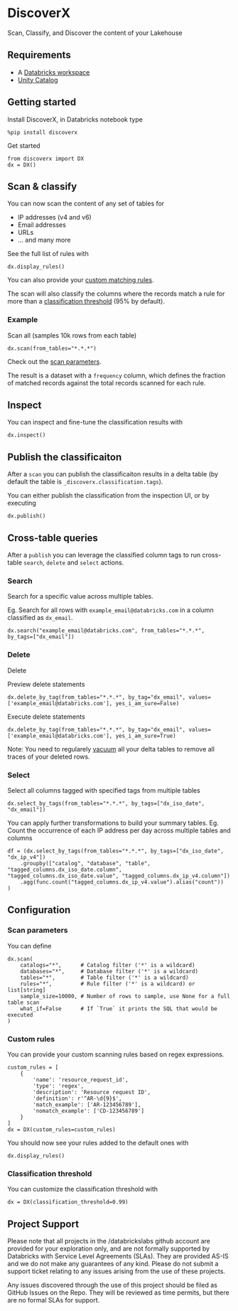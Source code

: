 # DiscoverX

Scan, Classify, and Discover the content of your Lakehouse

## Requirements

* A [Databricks workspace](https://www.databricks.com/try-databricks#account)
* [Unity Catalog](https://www.databricks.com/product/unity-catalog)

## Getting started

Install DiscoverX, in Databricks notebook type

```
%pip install discoverx
```

Get started

```
from discoverx import DX
dx = DX()
```

## Scan & classify

You can now scan the content of any set of tables for
- IP addresses (v4 and v6)
- Email addresses
- URLs
- ... and many more

See the full list of rules with 

```
dx.display_rules()
```

You can also provide your [custom matching rules](#custom-rules).

The scan will also classify the columns where the records match a rule for more than a [classification threshold](#classification-threshold) (95% by default).


### Example

Scan all (samples 10k rows from each table)

```
dx.scan(from_tables="*.*.*")
```

Check out the [scan parameters](#scan-parameters).

The result is a dataset with a `frequency` column, which defines the fraction of matched records against the total records scanned for each rule.

## Inspect

You can inspect and fine-tune the classification results with 

```
dx.inspect()
```


## Publish the classificaiton

After a `scan` you can publish the classificaiton results in a delta table (by default the table is `_discoverx.classification.tags`).

You can either publish the classification from the inspection UI, or by executing

```
dx.publish()
```

## Cross-table queries

After a `publish` you can leverage the classified column tags to run cross-table `search`, `delete` and `select` actions.


### Search

Search for a specific value across multiple tables.

Eg. Search for all rows with `example_email@databricks.com` in a column classified as `dx_email`.

```
dx.search("example_email@databricks.com", from_tables="*.*.*", by_tags=["dx_email"])
```

### Delete

Delete 

Preview delete statements
```
dx.delete_by_tag(from_tables="*.*.*", by_tag="dx_email", values=['example_email@databricks.com'], yes_i_am_sure=False)
```

Execute delete statements
```
dx.delete_by_tag(from_tables="*.*.*", by_tag="dx_email", values=['example_email@databricks.com'], yes_i_am_sure=True)
```

Note: You need to regularely [vacuum](https://docs.delta.io/latest/delta-utility.html#remove-files-no-longer-referenced-by-a-delta-table) all your delta tables to remove all traces of your deleted rows. 

### Select

Select all columns tagged with specified tags from multiple tables

```
dx.select_by_tags(from_tables="*.*.*", by_tags=["dx_iso_date", "dx_email"])
```

You can apply further transformations to build your summary tables. 
Eg. Count the occurrence of each IP address per day across multiple tables and columns

```
df = (dx.select_by_tags(from_tables="*.*.*", by_tags=["dx_iso_date", "dx_ip_v4"])
    .groupby(["catalog", "database", "table", "tagged_columns.dx_iso_date.column", "tagged_columns.dx_iso_date.value", "tagged_columns.dx_ip_v4.column"])
    .agg(func.count("tagged_columns.dx_ip_v4.value").alias("count"))
)
```


## Configuration

### Scan parameters

You can define 

```
dx.scan(
    catalogs="*",      # Catalog filter ('*' is a wildcard)
    databases="*",     # Database filter ('*' is a wildcard)
    tables="*",        # Table filter ('*' is a wildcard)
    rules="*",         # Rule filter ('*' is a wildcard) or list[string]
    sample_size=10000, # Number of rows to sample, use None for a full table scan
    what_if=False      # If `True` it prints the SQL that would be executed
)
```

### Custom rules

You can provide your custom scanning rules based on regex expressions.

```
custom_rules = [
    {
        'name': 'resource_request_id',
        'type': 'regex',
        'description': 'Resource request ID',
        'definition': r'^AR-\d{9}$',
        'match_example': ['AR-123456789'],
        'nomatch_example': ['CD-123456789']
    }
]
dx = DX(custom_rules=custom_rules)
```

You should now see your rules added to the default ones with

```
dx.display_rules()
```

### Classification threshold

You can customize the classification threshold with

```
dx = DX(classification_threshold=0.99)
```

## Project Support
Please note that all projects in the /databrickslabs github account are provided for your exploration only, and are not formally supported by Databricks with Service Level Agreements (SLAs).  They are provided AS-IS and we do not make any guarantees of any kind.  Please do not submit a support ticket relating to any issues arising from the use of these projects.

Any issues discovered through the use of this project should be filed as GitHub Issues on the Repo.  They will be reviewed as time permits, but there are no formal SLAs for support.

